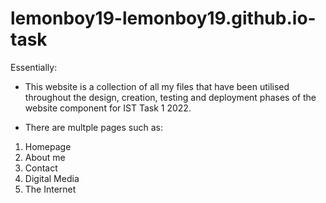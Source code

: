 # lemonboy19-lemonboy19.github.io-task

Essentially:
- This website is a collection of all my files that have been utilised throughout the design, creation, testing and deployment phases of the website component for IST Task 1 2022. 

- There are multple pages such as:
1) Homepage
2) About me 
3) Contact
4) Digital Media
5) The Internet